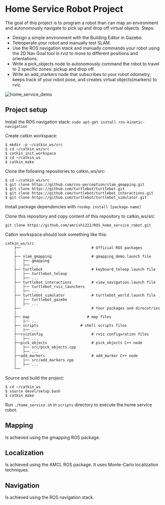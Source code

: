 # Home Service Robot Project

The goal of this project is to program a robot than can map an environment and autonomously navigate to pick up and drop off virtual objects. Steps:

- Design a simple environment with the Building Editor in Gazebo.
- Teleoperate your robot and manually test SLAM.
- Use the ROS navigation stack and manually commands your robot using the 2D Nav Goal tool in rviz to move to different positions and orientations.
- Write a pick_objects node to autonomously command the robot to travel to 2 specific zones: pickup and drop off.
- Write an add_markers node that subscribes to your robot odometry, keeps track of your robot pose, and creates virtual objects(markers) to rviz.

![home_service_demo](https://github.com/amrish1222/ROS_home_service_robot/blob/master/results/home_service_demo.gif)

## Project setup 

Install the ROS navigation stack:
`sudo apt-get install ros-kinetic-navigation`

Create catkin workspace:
```
$ mkdir -p ~/catkin_ws/src
$ cd ~/catkin_ws/src
$ catkin_init_workspace
$ cd ~/catkin_ws
$ catkin_make
```
Clone the following repositories to catkin_ws/src:
```
$ cd ~/catkin_ws/src
$ git clone https://github.com/ros-perception/slam_gmapping.git
$ git clone https://github.com/turtlebot/turtlebot.git
$ git clone https://github.com/turtlebot/turtlebot_interactions.git
$ git clone https://github.com/turtlebot/turtlebot_simulator.git
```
Install package dependencies with `rosdep install [package-name]`

Clone this repository and copy content of this repository to catkin_ws/src

```
git clone https://github.com/amrish1222/ROS_home_service_robot.git
```

Catkin workspace should look something like this:
```
catkin_ws/src
    ├──                                # Official ROS packages
    |
    ├── slam_gmapping                  # gmapping_demo.launch file                   
    │   ├── gmapping
    │   ├── ...
    ├── turtlebot                      # keyboard_teleop.launch file
    │   ├── turtlebot_teleop
    │   ├── ...
    ├── turtlebot_interactions         # view_navigation.launch file      
    │   ├── turtlebot_rviz_launchers
    │   ├── ...
    ├── turtlebot_simulator            # turtlebot_world.launch file 
    │   ├── turtlebot_gazebo
    │   ├── ...
    ├──                                # Your packages and direcotries
    |
    ├── map                          # map files
    │   ├── ...
    ├── scripts                   # shell scripts files
    │   ├── ...
    ├──rvizConfig                      # rviz configuration files
    │   ├── ...
    ├──pick_objects                    # pick_objects C++ node
    │   ├── src/pick_objects.cpp
    │   ├── ...
    ├──add_markers                     # add_marker C++ node
    │   ├── src/add_markers.cpp
    │   ├── ...
    └──
```


Source and build the project:
```
$ cd ~/catkin_ws
$ source devel/setup.bash
$ catkin_make
```
Run `./home_service.sh` in `scripts` directory to execute the home service robot.

## Mapping 

Is achieved using the gmapping ROS package.

## Localization

Is achieved using the AMCL ROS package. It uses Monte-Carlo localization techniques.

## Navigation

Is achieved using the ROS navigation stack.
